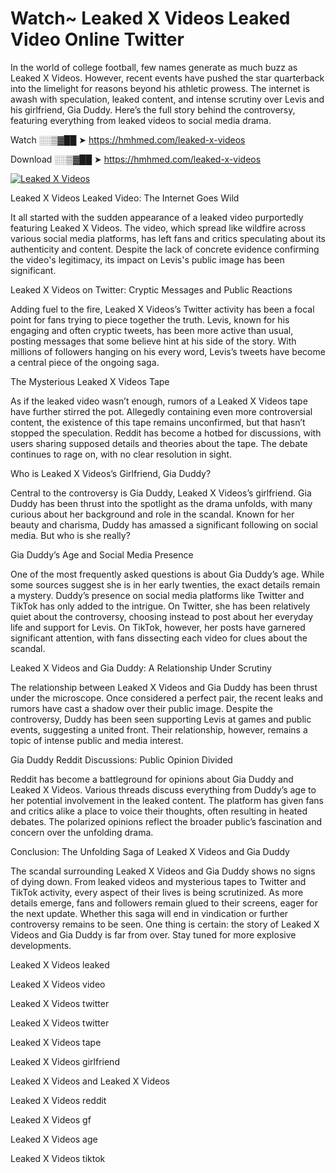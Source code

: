# Watch~ Leaked X Videos Leaked Video Online Twitter

In the world of college football, few names generate as much buzz as Leaked X Videos. However, recent events have pushed the star quarterback into the limelight for reasons beyond his athletic prowess. The internet is awash with speculation, leaked content, and intense scrutiny over Levis and his girlfriend, Gia Duddy. Here’s the full story behind the controversy, featuring everything from leaked videos to social media drama.

Watch ░░▒▓██ ➤ https://hmhmed.com/leaked-x-videos

Download ░░▒▓██ ➤ https://hmhmed.com/leaked-x-videos

[![Leaked X Videos](https://i.imgur.com/dJHk4Zq.gif)](https://hmhmed.com/leaked-x-videos)

Leaked X Videos Leaked Video: The Internet Goes Wild

It all started with the sudden appearance of a leaked video purportedly featuring Leaked X Videos. The video, which spread like wildfire across various social media platforms, has left fans and critics speculating about its authenticity and content. Despite the lack of concrete evidence confirming the video's legitimacy, its impact on Levis's public image has been significant.

Leaked X Videos on Twitter: Cryptic Messages and Public Reactions

Adding fuel to the fire, Leaked X Videos’s Twitter activity has been a focal point for fans trying to piece together the truth. Levis, known for his engaging and often cryptic tweets, has been more active than usual, posting messages that some believe hint at his side of the story. With millions of followers hanging on his every word, Levis’s tweets have become a central piece of the ongoing saga.

The Mysterious Leaked X Videos Tape

As if the leaked video wasn’t enough, rumors of a Leaked X Videos tape have further stirred the pot. Allegedly containing even more controversial content, the existence of this tape remains unconfirmed, but that hasn’t stopped the speculation. Reddit has become a hotbed for discussions, with users sharing supposed details and theories about the tape. The debate continues to rage on, with no clear resolution in sight.

Who is Leaked X Videos’s Girlfriend, Gia Duddy?

Central to the controversy is Gia Duddy, Leaked X Videos’s girlfriend. Gia Duddy has been thrust into the spotlight as the drama unfolds, with many curious about her background and role in the scandal. Known for her beauty and charisma, Duddy has amassed a significant following on social media. But who is she really?

Gia Duddy’s Age and Social Media Presence

One of the most frequently asked questions is about Gia Duddy’s age. While some sources suggest she is in her early twenties, the exact details remain a mystery. Duddy’s presence on social media platforms like Twitter and TikTok has only added to the intrigue. On Twitter, she has been relatively quiet about the controversy, choosing instead to post about her everyday life and support for Levis. On TikTok, however, her posts have garnered significant attention, with fans dissecting each video for clues about the scandal.

Leaked X Videos and Gia Duddy: A Relationship Under Scrutiny

The relationship between Leaked X Videos and Gia Duddy has been thrust under the microscope. Once considered a perfect pair, the recent leaks and rumors have cast a shadow over their public image. Despite the controversy, Duddy has been seen supporting Levis at games and public events, suggesting a united front. Their relationship, however, remains a topic of intense public and media interest.

Gia Duddy Reddit Discussions: Public Opinion Divided

Reddit has become a battleground for opinions about Gia Duddy and Leaked X Videos. Various threads discuss everything from Duddy’s age to her potential involvement in the leaked content. The platform has given fans and critics alike a place to voice their thoughts, often resulting in heated debates. The polarized opinions reflect the broader public’s fascination and concern over the unfolding drama.

Conclusion: The Unfolding Saga of Leaked X Videos and Gia Duddy

The scandal surrounding Leaked X Videos and Gia Duddy shows no signs of dying down. From leaked videos and mysterious tapes to Twitter and TikTok activity, every aspect of their lives is being scrutinized. As more details emerge, fans and followers remain glued to their screens, eager for the next update. Whether this saga will end in vindication or further controversy remains to be seen. One thing is certain: the story of Leaked X Videos and Gia Duddy is far from over. Stay tuned for more explosive developments.

Leaked X Videos leaked

Leaked X Videos video

Leaked X Videos twitter

Leaked X Videos twitter

Leaked X Videos tape

Leaked X Videos girlfriend

Leaked X Videos and Leaked X Videos

Leaked X Videos reddit

Leaked X Videos gf

Leaked X Videos age

Leaked X Videos tiktok